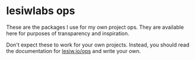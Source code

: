 # lesiwlabs ops

These are the packages I use for my own project ops. They are available here for
purposes of transparency and inspiration.

Don't expect these to work for your own projects. Instead, you should read the
documentation for [lesiw.io/ops](https://lesiw.io/ops) and write your own.
